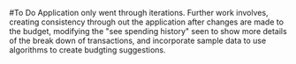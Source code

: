 #To Do
Application only went through iterations. Further work involves, creating consistency through out the application after changes are made to the budget, modifying the "see spending history" seen to show more details of the break down of transactions, and incorporate sample data to use algorithms to create budgting suggestions. 
